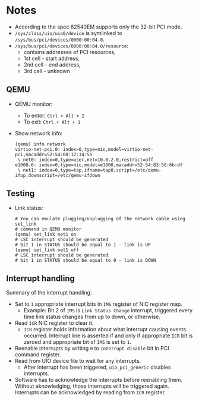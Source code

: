# Notes


- According to the spec 82540EM supports only the 32-bit PCI mode.
- `/sys/class/uio/uio0/device` is symlinked to `/sys/bus/pci/devices/0000:00:04.0`.
- `/sys/bus/pci/devices/0000:00:04.0/resource`:
    - contains addresses of PCI resources,
    - 1st cell - start address,
    - 2nd cell - end address,
    - 3rd cell - unknown


## QEMU

- QEMU monitor:
    - To enter: `Ctrl + Alt + 2`
    - To exit: `Ctrl + Alt + 1`
- Show network info:

    ```
    (qemu) info network
    virtio-net-pci.0: index=0,type=nic,model=virtio-net-pci,macaddr=52:54:00:12:34:56
     \ net0: index=0,type=user,net=10.0.2.0,restrict=off
    e1000.0: index=0,type=nic,model=e1000,macaddr=52:54:83:58:6b:df
     \ net1: index=0,type=tap,ifname=tap0,script=/etc/qemu-ifup,downscript=/etc/qemu-ifdown
    ```


## Testing

- Link status:

    ```
    # You can emulate plugging/unplugging of the network cable using set_link
    # command in QEMU monitor
    (qemu) set_link net1 on
    # LSC interrupt should be generated
    # bit 1 in STATUS should be equal to 1 - link is UP
    (qemu) set_link net1 off
    # LSC interrupt should be generated
    # bit 1 in STATUS should be equal to 0 - link is DOWN
    ```


## Interrupt handling

Summary of the interrupt handling:

- Set to `1` appropriate interrupt bits in `IMS` register of NIC register map.
    - Example: Bit 2 of `IMS` is `Link Status Change` interrupt, triggered every time link status changes from up to down, or otherwise.
- Read `ICR` NIC register to clear it.
    - `ICR` register holds information about what interrupt causing events occurred.
      Interrupt line is asserted if and only if appropriate `ICR` bit is zeroed and appropriate bit of `IMS` is set to `1`.
- Reenable interrupts by writing `0` to `Interrupt disable` bit in PCI command register.
- Read from UIO device file to wait for any interrupts.
    - After interrupt has been triggered, `uio_pci_generic` disables interrupts.
- Software has to acknowledge the interrupts before reenabling them.
  Without aknowledging, those interrupts will be triggered again.
  Interrupts can be acknowledged by reading from `ICR` register.
